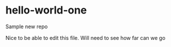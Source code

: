 # hello-world-one
Sample new repo

Nice to be able to edit this file. Will need to see how far can we go
